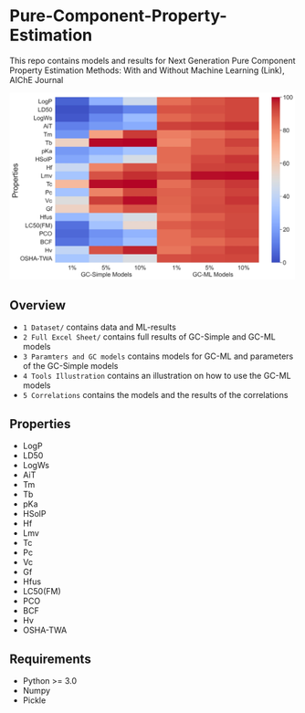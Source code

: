 # Pure-Component-Property-Estimation
This repo contains models and results for Next Generation Pure Component Property Estimation Methods: With and Without Machine Learning (Link), AIChE Journal

<img src="https://github.com/PEESEgroup/Pure-Component-Property-Estimation/blob/main/MAT1.jpg" width="500" >

## Overview
* `1 Dataset/` contains data and ML-results
* `2 Full Excel Sheet/` contains full results of GC-Simple and GC-ML models
* `3 Paramters and GC models` contains models for GC-ML and parameters of the GC-Simple models
* `4 Tools Illustration` contains an illustration on how to use the GC-ML models
* `5 Correlations` contains the models and the results of the correlations
## Properties
* LogP
* LD50
* LogWs
* AiT
* Tm
* Tb
* pKa
* HSolP
* Hf
* Lmv
* Tc
* Pc
* Vc
* Gf
* Hfus
* LC50(FM)
* PCO
* BCF
* Hv
* OSHA-TWA
## Requirements
* Python >= 3.0
* Numpy
* Pickle 

